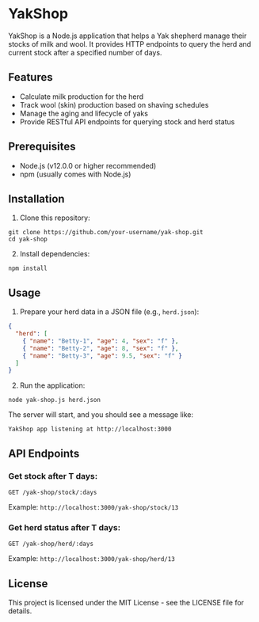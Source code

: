  # YakShop

YakShop is a Node.js application that helps a Yak shepherd manage their stocks of milk and wool. It provides HTTP endpoints to query the herd and current stock after a specified number of days.

## Features

- Calculate milk production for the herd
- Track wool (skin) production based on shaving schedules
- Manage the aging and lifecycle of yaks
- Provide RESTful API endpoints for querying stock and herd status

## Prerequisites

- Node.js (v12.0.0 or higher recommended)
- npm (usually comes with Node.js)

## Installation

1. Clone this repository:

```
git clone https://github.com/your-username/yak-shop.git
cd yak-shop
```

2. Install dependencies:

```
npm install
```

## Usage

1. Prepare your herd data in a JSON file (e.g., `herd.json`):

```json
{
  "herd": [
    { "name": "Betty-1", "age": 4, "sex": "f" },
    { "name": "Betty-2", "age": 8, "sex": "f" },
    { "name": "Betty-3", "age": 9.5, "sex": "f" }
  ]
}
```

2. Run the application:

```
node yak-shop.js herd.json
```

The server will start, and you should see a message like:

```
YakShop app listening at http://localhost:3000
```

## API Endpoints

### Get stock after T days:

```
GET /yak-shop/stock/:days
```

Example: `http://localhost:3000/yak-shop/stock/13`

### Get herd status after T days:

```
GET /yak-shop/herd/:days
```

Example: `http://localhost:3000/yak-shop/herd/13`

## License

This project is licensed under the MIT License - see the LICENSE file for details.
